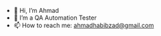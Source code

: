 - 👋 Hi, I’m Ahmad
- 👀 I’m a QA Automation Tester
- 📫 How to reach me: ahmadhabibzad@gmail.com

<!---
ahmad-h88/ahmad-h88 is a ✨ special ✨ repository because its `README.md` (this file) appears on your GitHub profile.
You can click the Preview link to take a look at your changes.
--->
